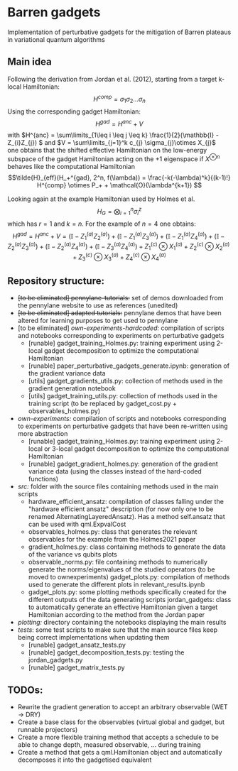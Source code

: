 # Barren gadgets

Implementation of perturbative gadgets for the mitigation of Barren plateaus in 
variational quantum algorithms  

## Main idea
Following the derivation from Jordan et al. (2012), starting from a target 
k-local Hamiltonian:  
    $$H^{comp} = \sigma_{1} \sigma_{2} \dots \sigma_{n} $$
Using the corresponding gadget Hamiltonian:  
    $$H^{gad} = H^{anc} + V $$
with $H^{anc} = \sum\limits_{1\leq i \leq j \leq k} \frac{1}{2}(\mathbb{I} - Z_{i}Z_{j}) $
and $V = \sum\limits_{j=1}^k c_{j} \sigma_{j}\otimes X_{j}$  
one obtains that the shifted effective Hamiltonian on the low-energy subspace 
of the gadget Hamiltonian acting on the +1 eigenspace if $X^{\otimes n}$ 
behaves like the computational Hamiltonian
    $$\tilde{H}_{eff}(H_+^{gad}, 2^n, f(\lambda)) = 
    \frac{-k(-\lambda)^k}{(k-1)!} H^{comp} \otimes P_+ 
    + \mathcal{O}(\lambda^{k+1}) $$  

Looking again at the example Hamiltonian used by Holmes et al.
    $$H_G = \bigotimes_{i=1}^n \sigma_i^z $$
which has $r=1$ and $k=n$. For the example of $n=4$ one obtains: 
    $$H^{gad} = H^{anc} + V 
    = (\mathbb{I} - Z_1^{(a)} Z_2^{(a)}) + (\mathbb{I} - Z_1^{(a)} Z_3^{(a)}) 
    + (\mathbb{I} - Z_1^{(a)} Z_4^{(a)})
    + (\mathbb{I} - Z_2^{(a)} Z_3^{(a)}) + (\mathbb{I} - Z_2^{(a)} Z_4^{(a)}) 
    + (\mathbb{I} - Z_3^{(a)} Z_4^{(a)}) 
    + Z_1^{(c)} \otimes X_1^{(a)} + Z_2^{(c)} \otimes X_2^{(a)} 
    + Z_3^{(c)} \otimes X_3^{(a)} + Z_4^{(c)} \otimes X_4^{(a)}$$

## Repository structure:
- ~~[to be eliminated] pennylane-tutorials:~~ set of demos downloaded from the 
pennylane website to use as references (unedited)  
- ~~[to be eliminated] adapted tutorials:~~ pennylane demos that have been 
altered for learning purposes to get used to pennylane  
- [to be eliminated] *own-experiments-hardcoded:* compilation of scripts and 
notebooks corresponding to experiments on perturbative gadgets 
  - [runable] gadget_training_Holmes.py: training experiment using 2-local 
  gadget decomposition to optimize the computational Hamiltonian  
  - [runable] paper_perturbative_gadgets_generate.ipynb: generation of the 
  gradient variance data  
  - [utils] gadget_gradients_utils.py: collection of methods used in the 
  gradient generation notebook  
  - [utils] gadget_training_utils.py: collection of methods used in the 
  training script (to be replaced by gadget_cost.py + observables_holmes.py)   
- *own-experiments:* compilation of scripts and notebooks corresponding to 
experiments on perturbative gadgets that have been re-written using more 
abstraction
  - [runable] gadget_training_Holmes.py: training experiment using 2-local or 
  3-local gadget decomposition to optimize the computational Hamiltonian  
  - [runable] gadget_gradient_holmes.py: generation of the gradient variance 
  data (using the classes instead of the hard-coded functions)
- *src:* folder with the source files containing methods used in the main 
scripts  
  - hardware_efficient_ansatz: compilation of classes falling under the 
  "hardware efficient ansatz" description (for now only one to be renamed 
  AlternatingLayeredAnsatz). Has a method self.ansatz that can be used with 
  qml.ExpvalCost
  - observables_holmes.py: class that generates the relevant observables for 
  the example from the Holmes2021 paper  
  - gradient_holmes.py: class containing methods to generate the data of the 
  variance vs qubits plots
  - observable_norms.py: file containing methods to numerically generate the 
  norms/eigenvalues of the studied operators (to be moved to ownexperiments)
  gadget_plots.py: compilation of methods used to generate the different plots 
  in relevant_results.ipynb
  - gadget_plots.py: some plotting methods specifically created for the 
  different outputs of the data generating scripts
  jordan_gadgets: class to automatically generate an effective Hamiltonian 
  given a target Hamiltonian according to the method from the Jordan paper  
- *plotting:* directory containing the notebooks displaying the main results
- *tests*: some test scripts to make sure that the main source files keep being 
correct implementations when updating them
  - [runable] gadget_ansatz_tests.py 
  - [runable] gadget_decomposition_tests.py: testing the jordan_gadgets.py
  - [runable] gadget_matrix_tests.py 

## TODOs:
- Rewrite the gradient generation to accept an arbitrary observable (WET -> DRY)
- Create a base class for the observables (virtual global and gadget, but runnable projectors)
- Create a more flexible training method that accepts a schedule to be able to change depth, measured observable, ... during training
- Create a method that gets a qml.Hamiltonian object and automatically decomposes it into the gadgetised equivalent
